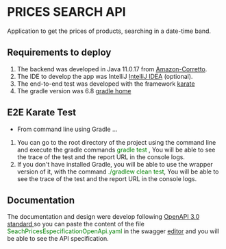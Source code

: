# PRICES SEARCH API

Application to get the prices of products, searching in a date-time band.  

## Requirements to deploy
1. The backend was developed in Java 11.0.17 from <a href="https://aws.amazon.com/es/corretto/?filtered-posts.sort-by=item.additionalFields.createdDate&filtered-posts.sort-order=desc"> Amazon-Corretto</a>.
2. The IDE to develop the app was IntelliJ <a href="https://www.jetbrains.com/idea/download/#section=windows"> IntelliJ IDEA</a> (optional).
3. The end-to-end test was developed with the framework <a href="https://karatelabs.github.io/karate/">karate</a> 
4. The gradle version was 6.8 <a href="https://gradle.org/">gradle home</a>



## E2E Karate Test
* From command line using Gradle ...
1. You can go to the root directory of the project using the command line and execute the gradle commands <font color="green"> gradle test </font>, You will be able to see the trace of the test and the report URL in the console logs. 
2. If you don't have installed Gradle, you will be able to  use the wrapper version of it, with the command  <font color="green"> ./gradlew clean test</font>, You will be able to see the trace of the test and the report URL in the console logs.

## Documentation
The documentation and design were develop following <a href="https://www.openapis.org/">  OpenAPI 3.0 standard </a> so you can paste the content of the file <font color="green"> SeachPricesEspecificationOpenApi.yaml </font> in the swagger <a href="https://editor.swagger.io/">editor</a> and you will be able to see the API specification.  